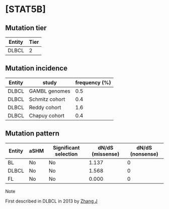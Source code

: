# [STAT5B]

## Mutation tier

|Entity|Tier|
|------|----|
|DLBCL |2   |

## Mutation incidence

|Entity|study         |frequency (%)|
|------|--------------|-------------|
|DLBCL |GAMBL genomes |0.5          |
|DLBCL |Schmitz cohort|0.4          |
|DLBCL |Reddy cohort  |1.6          |
|DLBCL |Chapuy cohort |0.4          |

## Mutation pattern

|Entity|aSHM|Significant selection|dN/dS (missense)|dN/dS (nonsense)|
|------|----|---------------------|----------------|----------------|
|BL    |No  |No                   |1.137           |0               |
|DLBCL |No  |No                   |1.568           |0               |
|FL    |No  |No                   |0.000           |0               |


> [!NOTE]
> First described in DLBCL in 2013 by [Zhang J](https://pubmed.ncbi.nlm.nih.gov/23292937)